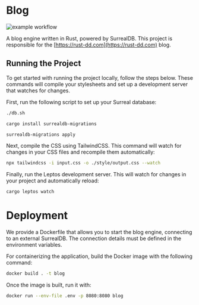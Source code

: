 # Blog

![example workflow](https://github.com/rust-dd/blog/actions/workflows/rust.yml/badge.svg)

A blog engine written in Rust, powered by SurrealDB. This project is responsible for the [https://rust-dd.com](https://rust-dd.com) blog.

## Running the Project

To get started with running the project locally, follow the steps below. These commands will compile your stylesheets and set up a development server that watches for changes.

First, run the following script to set up your Surreal database:

```bash
./db.sh
```

```bash
cargo install surrealdb-migrations
```

```bash
surrealdb-migrations apply
```

Next, compile the CSS using TailwindCSS. This command will watch for changes in your CSS files and recompile them automatically:


```bash
npx tailwindcss -i input.css -o ./style/output.css --watch
```

Finally, run the Leptos development server. This will watch for changes in your project and automatically reload:


```bash
cargo leptos watch
```

# Deployment

We provide a Dockerfile that allows you to start the blog engine, connecting to an external SurrealDB. The connection details must be defined in the environment variables.

For containerizing the application, build the Docker image with the following command:

```bash
docker build . -t blog
```

Once the image is built, run it with:

```bash
docker run --env-file .env -p 8080:8080 blog
```